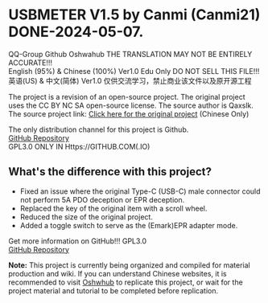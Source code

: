# USBMETER V1.5 by Canmi (Canmi21) DONE-2024-05-07.   
QQ-Group Github Oshwahub THE TRANSLATION MAY NOT BE ENTIRELY ACCURATE!!!   
English (95%) & Chinese (100%) Ver1.0 Edu Only DO NOT SELL THIS FILE!!!   
英语(US) & 中文(简体) Ver1.0 仅供交流学习，禁止商业该文件以及原开源工程   

The project is a revision of an open-source project. The original project uses the CC BY NC SA open-source license. The source author is Qaxslk. The source project link:
[Click here for the original project](https://oshwhub.com/qaxslk/dai-PD-QCyou-pian-jian-ce-yi-ji-) (Chinese Only)

The only distribution channel for this project is Github.   
[GitHub Repository](https://github.com/Canmi21/USBMETER-V1.5)   
GPL3.0 ONLY IN Https://GITHUB.COM(.IO)     

## What's the difference with this project?    

- Fixed an issue where the original Type-C (USB-C) male connector could not perform 5A PDO deception or EPR deception.   
- Replaced the key of the original item with a scroll wheel.   
- Reduced the size of the original project.   
- Added a toggle switch to serve as the (Emark)EPR adapter mode.   

Get more information on GitHub!!! GPL3.0   
[GitHub Repository](https://github.com/Canmi21/USBMETER-V1.5)  


**Note:** This project is currently being organized and compiled for material production and wiki. If you can understand Chinese websites, it is recommended to visit [Oshwhub](https://oshwhub.com/qaxslk/dai-PD-QCyou-pian-jian-ce-yi-ji-) to replicate this project, or wait for the project material and tutorial to be completed before replication.
